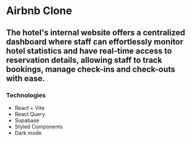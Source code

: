# Airbnb Clone
## The hotel's internal website offers a centralized dashboard where staff can effortlessly monitor hotel statistics and have real-time access to reservation details, allowing staff to track bookings, manage check-ins and check-outs with ease.


### Technologies
- React + Vite
- React Query
- Supabase
- Styled Components
- Dark mode